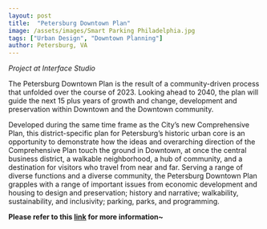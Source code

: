 ```yaml
---
layout: post
title:  "Petersburg Downtown Plan"
image: /assets/images/Smart Parking Philadelphia.jpg
tags: ["Urban Design", "Downtown Planning"]
author: Petersburg, VA
---
```


*Project at Interface Studio*

The Petersburg Downtown Plan is the result of a community-driven process that unfolded over the course of 2023. Looking ahead to 2040, the plan will guide the next 15 plus years of growth and change, development and preservation within Downtown and the Downtown community.

Developed during the same time frame as the City’s new Comprehensive Plan, this district-specific plan for Petersburg’s historic urban core is an opportunity to demonstrate how the ideas and overarching direction of the Comprehensive Plan touch the ground in Downtown, at once the central business district, a walkable neighborhood, a hub of community, and a destination for visitors who travel from near and far. Serving a range of diverse functions and a diverse community, the Petersburg Downtown Plan grapples with a range of important issues from economic development and housing to design and preservation; history and narrative; walkability, sustainability, and inclusivity; parking, parks, and programming. 

**Please refer to this [link](https://www.petersburgva.gov/377/Small-Area-Plans) for more information~**
